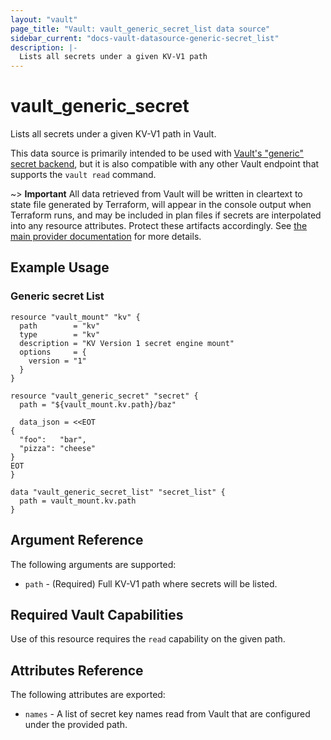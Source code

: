 ```yaml
---
layout: "vault"
page_title: "Vault: vault_generic_secret_list data source"
sidebar_current: "docs-vault-datasource-generic-secret_list"
description: |-
  Lists all secrets under a given KV-V1 path
---
```


# vault\_generic\_secret

Lists all secrets under a given KV-V1 path in Vault.

This data source is primarily intended to be used with
[Vault's "generic" secret backend](https://www.vaultproject.io/docs/secrets/generic/index.html),
but it is also compatible with any other Vault endpoint that supports
the `vault read` command.

~> **Important** All data retrieved from Vault will be
written in cleartext to state file generated by Terraform, will appear in
the console output when Terraform runs, and may be included in plan files
if secrets are interpolated into any resource attributes.
Protect these artifacts accordingly. See
[the main provider documentation](../index.html)
for more details.

## Example Usage

### Generic secret List

```hcl
resource "vault_mount" "kv" {
  path        = "kv"
  type        = "kv"
  description = "KV Version 1 secret engine mount"
  options     = { 
    version = "1"
  }
}

resource "vault_generic_secret" "secret" {
  path = "${vault_mount.kv.path}/baz"

  data_json = <<EOT
{
  "foo":   "bar",
  "pizza": "cheese"
}
EOT
}

data "vault_generic_secret_list" "secret_list" {
  path = vault_mount.kv.path
}
```

## Argument Reference

The following arguments are supported:

* `path` - (Required) Full KV-V1 path where secrets will be listed.

## Required Vault Capabilities

Use of this resource requires the `read` capability on the given path.

## Attributes Reference

The following attributes are exported:

* `names` - A list of secret key names read from Vault that are configured under
the provided path.
